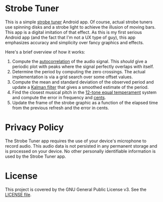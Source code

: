 Strobe Tuner
============

This is a simple [strobe tuner](https://en.wikipedia.org/wiki/Electronic_tuner#Strobe_tuners)
Android app.  Of course, actual strobe tuners use spinning disks and a strobe light to achieve the
illusion of moving bars.  This app is a digital imitation of that effect.  As this is my first
serious Android app (and the fact that I'm not a UX type of guy), this app emphasizes accuracy and
simplicity over fancy graphics and effects.

Here's a brief overview of how it works:

1. Compute the [autocorrelation](https://en.wikipedia.org/wiki/Autocorrelation) of the audio signal.
   This *should* give a periodic plot with peaks where the signal perfectly overlaps with itself.
1. Determine the period by computing the zero crossings.  The actual implementation is via a grid
   search over some offset values.
1. Compute the mean and standard deviation of the observed period and update a
   [Kalman filter](https://en.wikipedia.org/wiki/Kalman_filter) that gives a smoothed estimate of
   the period.
1. Find the closest musical pitch in the
   [12-tone equal temperament](https://en.wikipedia.org/wiki/12_equal_temperament) system and
   compute the error in frequency and [cents](https://en.wikipedia.org/wiki/Cent_(music)).
1. Update the frame of the strobe graphic as a function of the elapsed time from the previous
   refresh and the error in cents.
   

Privacy Policy
==============

The Strobe Tuner app requires the use of your device's microphone to record audio.  This audio data
is not persisted in any permanent storage and is processed on your device.  No other personally
identifiable information is used by the Strobe Tuner app.


License
=======

This project is covered by the GNU General Public License v3.  See the 
[LICENSE file](https://github.com/ankwok/strobe-tuner/blob/master/LICENSE).